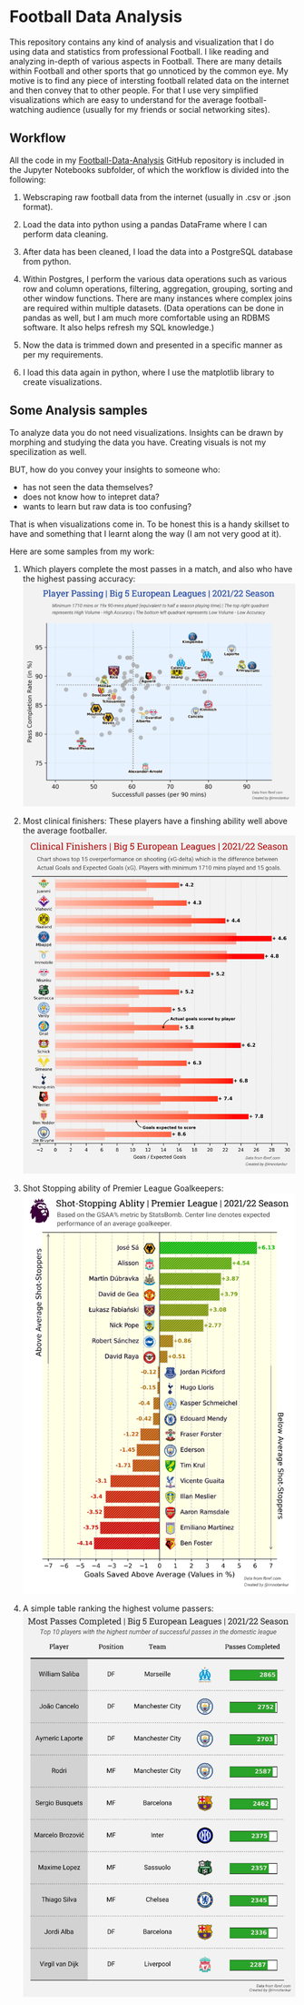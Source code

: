  # Football Data Analysis
This repository contains any kind of analysis and visualization that I do using data and statistics from professional Football. I like reading and analyzing in-depth of various aspects in Football. There are many details within Football and other sports that go unnoticed by the common eye. My motive is to find any piece of intersting football related data on the internet and then convey that to other people. For that I use very simplified visualizations which are easy to understand for the average football-watching audience (usually for my friends or social networking sites).

## Workflow
All the code in my [Football-Data-Analysis](https://github.com/shadeszn/Football-Data-Analysis) GitHub repository is included in the Jupyter Notebooks subfolder, of which the workflow is divided into the following:

1. Webscraping raw football data from the internet (usually in .csv or .json format).
2. Load the data into python using a pandas DataFrame where I can perform data cleaning.
3. After data has been cleaned, I load the data into a PostgreSQL database from python.
4. Within Postgres, I perform the various data operations such as various row and column operations, filtering, aggregation, grouping, sorting and other window functions. There are many instances where complex joins are required within multiple datasets.
(Data operations can be done in pandas as well, but I am much more comfortable using an RDBMS software. It also helps refresh my SQL knowledge.)

5. Now the data is trimmed down and presented in a specific manner as per my requirements.
6. I load this data again in python, where I use the matplotlib library to create visualizations.


## Some Analysis samples
To analyze data you do not need visualizations. Insights can be drawn by morphing and studying the data you have. Creating visuals is not my specilization as well.

BUT, how do you convey your insights to someone who:
* has not seen the data themselves?
* does not know how to intepret data?
* wants to learn but raw data is too confusing?

That is when visualizations come in. To be honest this is a handy skillset to have and something that I learnt along the way (I am not very good at it).

Here are some samples from my work:

1. Which players complete the most passes in a match, and also who have the highest passing accuracy:
![player passing](https://github.com/shadeszn/Football-Data-Analysis/blob/main/visualizations/passing_scatter.png)

2. Most clinical finishers: These players have a finshing ability well above the average footballer.
![clinical finisher](https://github.com/shadeszn/Football-Data-Analysis/blob/main/visualizations/striker_barchart.png)

3. Shot Stopping ability of Premier League Goalkeepers:
![shot stopping](https://github.com/shadeszn/Football-Data-Analysis/blob/main/visualizations/gsaa_barchart.png)

4. A simple table ranking the highest volume passers:
![most passes](https://github.com/shadeszn/Football-Data-Analysis/blob/main/visualizations/mostpasses_table.png)

